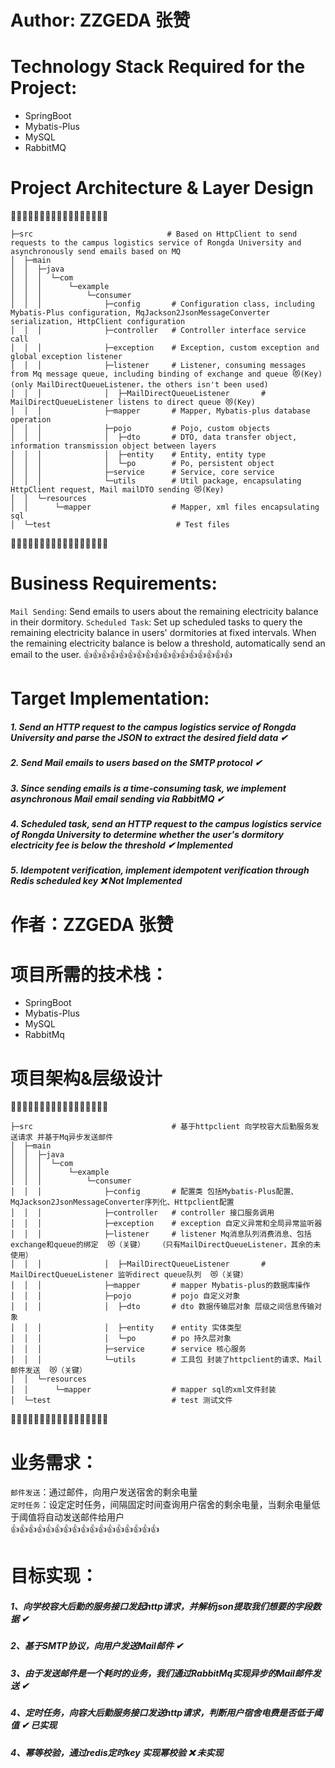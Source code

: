 # Author: ZZGEDA 张赞

# Technology Stack Required for the Project:
* SpringBoot
* Mybatis-Plus
* MySQL
* RabbitMQ

# Project Architecture & Layer Design
🎯🎯🎯🎯🎯🎯🎯🎯🎯🎯🎯🎯🎯🎯🎯🎯🎯

    ├─src                              # Based on HttpClient to send requests to the campus logistics service of Rongda University and asynchronously send emails based on MQ
    │  ├─main
    │  │  ├─java
    │  │  │  └─com
    │  │  │      └─example
    │  │  │          └─consumer
    │  │  │              ├─config       # Configuration class, including Mybatis-Plus configuration, MqJackson2JsonMessageConverter serialization, HttpClient configuration
    │  │  │              ├─controller   # Controller interface service call
    │  │  │              ├─exception    # Exception, custom exception and global exception listener
    │  │  │              ├─listener     # Listener, consuming messages from Mq message queue, including binding of exchange and queue 😻(Key)   (only MailDirectQueueListener，the others isn't been used)
    │  │  │              │  ├─MailDirectQueueListener       # MailDirectQueueListener listens to direct queue 😻(Key)
    │  │  │              ├─mapper       # Mapper, Mybatis-plus database operation
    │  │  │              ├─pojo         # Pojo, custom objects
    │  │  │              │  ├─dto       # DTO, data transfer object, information transmission object between layers
    │  │  │              │  ├─entity    # Entity, entity type
    │  │  │              │  └─po        # Po, persistent object
    │  │  │              ├─service      # Service, core service
    │  │  │              └─utils        # Util package, encapsulating HttpClient request, Mail mailDTO sending 😻(Key)
    │  │  └─resources
    │  │      └─mapper                  # Mapper, xml files encapsulating sql
    │  └─test                            # Test files
🚀🚀🚀🚀🚀🚀🚀🚀🚀🚀🚀🚀🚀🚀🚀🚀🚀

# Business Requirements:
`Mail Sending`: Send emails to users about the remaining electricity balance in their dormitory.
`Scheduled Task`: Set up scheduled tasks to query the remaining electricity balance in users' dormitories at fixed intervals. When the remaining electricity balance is below a threshold, automatically send an email to the user.
👍👍👍👍👍👍👍👍👍👍👍👍👍👍👍👍👍

# Target Implementation:
##### 1. Send an HTTP request to the campus logistics service of Rongda University and parse the JSON to extract the desired field data ✔
##### 2. Send Mail emails to users based on the SMTP protocol ✔
##### 3. Since sending emails is a time-consuming task, we implement asynchronous Mail email sending via RabbitMQ ✔
##### 4. Scheduled task, send an HTTP request to the campus logistics service of Rongda University to determine whether the user's dormitory electricity fee is below the threshold ✔ Implemented
##### 5. Idempotent verification, implement idempotent verification through Redis scheduled key ❌ Not Implemented  


# 作者：ZZGEDA 张赞

# 项目所需的技术栈：
* SpringBoot  
* Mybatis-Plus  
* MySQL  
* RabbitMq
# 项目架构&层级设计
🎯🎯🎯🎯🎯🎯🎯🎯🎯🎯🎯🎯🎯🎯🎯🎯🎯   
  
    ├─src                               # 基于httpclient 向学校容大后勤服务发送请求 并基于Mq异步发送邮件  
    │  ├─main  
    │  │  ├─java   
    │  │  │  └─com   
    │  │  │      └─example  
    │  │  │          └─consumer   
    │  │  │              ├─config       # 配置类 包括Mybatis-Plus配置、MqJackson2JsonMessageConverter序列化、Httpclient配置     
    │  │  │              ├─controller   # controller 接口服务调用     
    │  │  │              ├─exception    # exception 自定义异常和全局异常监听器    
    │  │  │              ├─listener     # listener Mq消息队列消费消息、包括exchange和queue的绑定  😻（关键）   （只有MailDirectQueueListener，其余的未使用）
    │  │  │              │  ├─MailDirectQueueListener       # MailDirectQueueListener 监听direct queue队列  😻（关键）
    │  │  │              ├─mapper       # mapper Mybatis-plus的数据库操作   
    │  │  │              ├─pojo         # pojo 自定义对象     
    │  │  │              │  ├─dto       # dto 数据传输层对象 层级之间信息传输对象   
    │  │  │              │  ├─entity    # entity 实体类型    
    │  │  │              │  └─po        # po 持久层对象   
    │  │  │              ├─service      # service 核心服务   
    │  │  │              └─utils        # 工具包 封装了httpclient的请求、Mail邮件发送  😻（关键）   
    │  │  └─resources   
    │  │      └─mapper                  # mapper sql的xml文件封装   
    │  └─test                           # test 测试文件   
🚀🚀🚀🚀🚀🚀🚀🚀🚀🚀🚀🚀🚀🚀🚀🚀🚀  

# 业务需求：
`邮件发送`：通过邮件，向用户发送宿舍的剩余电量  
`定时任务`：设定定时任务，间隔固定时间查询用户宿舍的剩余电量，当剩余电量低于阈值将自动发送邮件给用户  
👍👍👍👍👍👍👍👍👍👍👍👍👍👍👍👍👍  

# 目标实现：  
#####  1、向学校容大后勤的服务接口发起http请求，并解析json提取我们想要的字段数据 ✔  
#####  2、基于SMTP协议，向用户发送Mail邮件 ✔  
#####  3、由于发送邮件是一个耗时的业务，我们通过RabbitMq实现异步的Mail邮件发送 ✔  
#####  4、定时任务，向容大后勤服务接口发送http请求，判断用户宿舍电费是否低于阈值 ✔  已实现    
#####  4、幂等校验，通过redis定时key 实现幂校验 ❌ 未实现  
